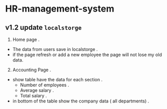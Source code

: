 # HR-management-system

## v1.2 update ```localstorge```

1. Home page .
 - The data from users save in localstorge .
 - if the page refresh or add a new employee the  page  will not lose my old data.

 2. Accounting Page .
 * show table have the data for each section .
   - Number of employees .
   - Average salary .
   - Total salary .
* in bottom of the table show the company data ( all departments) .